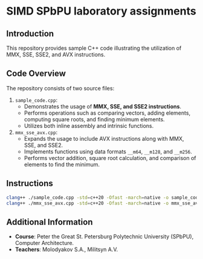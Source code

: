 # SIMD SPbPU laboratory assignments

## Introduction

This repository provides sample C++ code illustrating the utilization of MMX, SSE, SSE2, and AVX
instructions.

## Code Overview

The repository consists of two source files:

1. `sample_code.cpp`:
   - Demonstrates the usage of **MMX, SSE, and SSE2 instructions**.
   - Performs operations such as comparing vectors, adding elements, computing square roots, and
     finding minimum elements.
   - Utilizes both inline assembly and intrinsic functions.
2. `mmx_sse_avx.cpp`:
   - Expands the usage to include AVX instructions along with MMX, SSE, and SSE2.
   - Implements functions using data formats `__m64`, `__m128`, and `__m256`.
   - Performs vector addition, square root calculation, and comparison of elements to find the
     minimum.

## Instructions

```bash
clang++ ./sample_code.cpp -std=c++20 -Ofast -march=native -o sample_code.exe
clang++ ./mmx_sse_avx.cpp -std=c++20 -Ofast -march=native -o mmx_sse_avx.exe
```

## Additional Information

- **Course**: Peter the Great St. Petersburg Polytechnic University (SPbPU), Computer Architecture.
- **Teachers**: Molodyakov S.A., Militsyn A.V.
